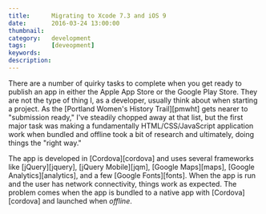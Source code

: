 ```yaml
---
title: 		Migrating to Xcode 7.3 and iOS 9
date: 		2016-03-24 13:00:00
thumbnail:
category:	development
tags: 		[deveopment]
keywords:   
description:
---
```

There are a number of quirky tasks to complete when you get ready to publish an app in either the Apple App Store or the Google Play Store. They are not the type of thing I, as a developer, usually think about when starting a project. As the [Portland Women's History Trail][pmwht] gets nearer to "submission ready," I've steadily chopped away at that list, but the first major task was making a fundamentally HTML/CSS/JavaScript application work when bundled and offline took a bit of research and ultimately, doing things the "right way."

The app is developed in [Cordova][cordova] and uses several frameworks like [jQuery][jquery], [jQuery Mobile][jqm], [Google Maps][maps], [Google Analytics][analytics], and a few [Google Fonts][fonts]. When the app is run and the user has network connectivity, things work as expected. The problem comes when the app is bundled to a native app with [Cordova][cordova] and launched when *offline*.


